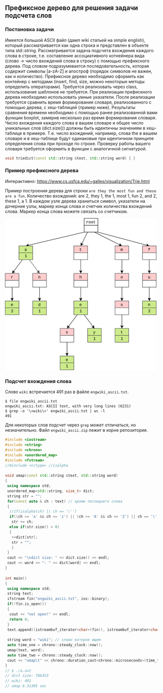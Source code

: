 ## Префиксное дерево для решения задачи подсчета слов

### Постановка задачи

Имеется большой ASCII файл (дамп wiki статьей на simple english), который рассматривается как одна строка и представлен в объекте типа std::string. Рассматривается задача подсчета вхождения каждого слова в строке, т.е. составление ассоциативного котнейнера вида (слово -> число вхождений слова в строку) с помощью префиксного дерева. Под словом подразумевается последовательность, которая содержит символы [a-zA-Z] и апостроф (порядок символов не важен, как и количество). Префиксное дерево необходимо оформить как контейнер с методами (insert, find, size, можно некоторые методы определить операторами). Требуется реализовать через class, использование шаблонов не требуется. При реализации префискного дерева необходимо использовать умные указатели. После реализации требуется сравнить время формирования словаря, реализованного с помощью дерева, с хеш-таблицей (пример ниже). Результаты сравнения времени необходимо с помощью ранее реализованной вами функции boxplot, замерив несколько раз время формирования словаря. Число вхождения каждого слова в вашем словаре и общее число уникальных слов (dict.size()) должны быть идентичны значениям в хеш-таблице в примере. Т.е. число вхождений, например, слова the в вашем словаре и в хеш-таблице будут одинаковые при идентичном принципе определения слова при проходе по строке. Проверку работы вашего словаря требуется оформить в функции с аналогичной сигнатурой.

```cpp
void triedict(const std::string &text, std::string word) { }
```

### Пример префиксного дерева

Интерактивно: https://www.cs.usfca.edu/~galles/visualization/Trie.html

Пример построения дерева для строки `are they the most fun and these are a fun`. Количество вхождений: are 2, they 1, the 1, most 1, fun 2, and 2, these 1, a 1. В каждом узле дерева храниться символ, указатели на дочерние узлы, 
маркер конца слова и счетчик количества вхождений слова. Маркер конца слова можете связать со счетчиком.

<img src="https://github.com/poluyan/saod3kEx/blob/main/saod_trie.png" width="500" />

### Подсчет вхождения слова

Слово `wiki` встречается 491 раз в файле `engwiki_ascii.txt`.
```
$ file engwiki_ascii.txt 
engwiki_ascii.txt: ASCII text, with very long lines (6231)
$ grep -o '\<wiki\>' engwiki_ascii.txt | wc -l
491
```
Для некоторых слов подсчет через `grep` может отличаться, но незначительно. Файл `engwiki_ascii.zip` лежит в корне репозитория.

```cpp
#include <iostream>
#include <string>
#include <chrono>
#include <unordered_map>
#include <fstream>
//#include <cctype> //isalpha

void umap(const std::string &text, std::string word)
{
 using namespace std;
 unordered_map<std::string, size_t> dict;
 string str = "";
 for(const auto & ch : text) // кроме последнего слова
 {
  //if(isalpha(ch) || ch == '\'')
  if((ch >= 'a' && ch <= 'z') || (ch >= 'A' && ch <= 'Z') || ch == '\'')
   str += ch;
  else if(str.size() > 0)
  {
   ++dict[str];
   str = "";
   }
 }
 cout << "\ndict size: " << dict.size() << endl;
 cout << word << ": " << dict[word] << endl;
}

int main()
{
 using namespace std;
 string text;
 ifstream fin("engwiki_ascii.txt", ios::binary);
 if(!fin.is_open())
 {
  cout << "not open!" << endl;
  return 0;
 }
 text.append((istreambuf_iterator<char>(fin)), istreambuf_iterator<char>());

 string word = "wiki"; // слово которое ищем
 auto time_one = chrono::steady_clock::now();
 umap(text, word);
 auto time_two = chrono::steady_clock::now();
 cout << "umap\t" << chrono::duration_cast<chrono::microseconds>(time_two - time_one).count()/1e6 << " sec\n";
}
// $ ./a.out 
// dict size: 786353
// wiki: 491
// umap	6.31305 sec
```

